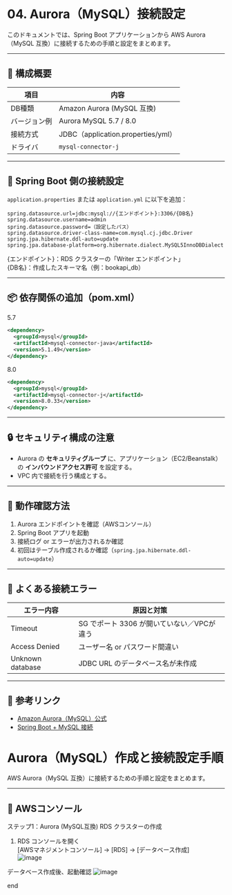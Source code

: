 # 04. Aurora（MySQL）接続設定

このドキュメントでは、Spring Boot アプリケーションから AWS Aurora（MySQL 互換）に接続するための手順と設定をまとめます。

---

## 🧱 構成概要

| 項目 | 内容 |
|------|------|
| DB種類 | Amazon Aurora (MySQL 互換) |
| バージョン例 | Aurora MySQL 5.7 / 8.0 |
| 接続方式 | JDBC（application.properties/yml） |
| ドライバ | `mysql-connector-j` |

---

## 🔗 Spring Boot 側の接続設定

`application.properties` または `application.yml` に以下を追加：

```properties
spring.datasource.url=jdbc:mysql://{エンドポイント}:3306/{DB名}
spring.datasource.username=admin
spring.datasource.password=（設定したパス）
spring.datasource.driver-class-name=com.mysql.cj.jdbc.Driver
spring.jpa.hibernate.ddl-auto=update
spring.jpa.database-platform=org.hibernate.dialect.MySQL5InnoDBDialect
```
{エンドポイント}：RDS クラスターの「Writer エンドポイント」  
{DB名}：作成したスキーマ名（例：bookapi_db）  

---

## 📦 依存関係の追加（pom.xml）
5.7  
```xml
<dependency>
  <groupId>mysql</groupId>
  <artifactId>mysql-connector-java</artifactId>
  <version>5.1.49</version>
</dependency>

```
  
8.0  
```xml
<dependency>
  <groupId>mysql</groupId>
  <artifactId>mysql-connector-j</artifactId>
  <version>8.0.33</version>
</dependency>
```

---

## 🔒 セキュリティ構成の注意

- Aurora の **セキュリティグループ** に、アプリケーション（EC2/Beanstalk）の **インバウンドアクセス許可** を設定する。
- VPC 内で接続を行う構成とする。

---

## 🧪 動作確認方法

1. Aurora エンドポイントを確認（AWSコンソール）
2. Spring Boot アプリを起動
3. 接続ログ or エラーが出力されるか確認
4. 初回はテーブル作成されるか確認（`spring.jpa.hibernate.ddl-auto=update`）

---

## 🚨 よくある接続エラー

| エラー内容 | 原因と対策 |
|------------|------------|
| Timeout | SG でポート 3306 が開いていない／VPCが違う |
| Access Denied | ユーザー名 or パスワード間違い |
| Unknown database | JDBC URL のデータベース名が未作成 |

---

## 🔗 参考リンク

- [Amazon Aurora（MySQL）公式](https://docs.aws.amazon.com/ja_jp/AmazonRDS/latest/AuroraUserGuide/)
- [Spring Boot + MySQL 接続](https://spring.io/guides/gs/accessing-data-mysql/)



# Aurora（MySQL）作成と接続設定手順

AWS Aurora（MySQL 互換）に接続するための手順と設定をまとめます。

---

## 🧱 AWSコンソール
 ステップ1：Aurora (MySQL互換) RDS クラスターの作成  
1. RDS コンソールを開く  
[AWSマネジメントコンソール] → [RDS] → [データベース作成]  
![image](https://github.com/user-attachments/assets/be4dd68d-5577-453b-951f-4e7f7f406e2b)

データベース作成後、起動確認
![image](https://github.com/user-attachments/assets/bcdd44cf-4af0-493e-baac-aa6e84972358)


end


